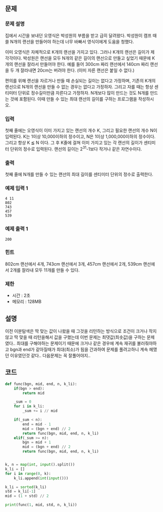 문제
-----

### 문제 설명
집에서 시간을 보내던 오영식은 박성원의 부름을 받고 급히 달려왔다. 박성원이 캠프 때 쓸 N개의 랜선을 만들어야 하는데 너무 바빠서 영식이에게 도움을 청했다.

이미 오영식은 자체적으로 K개의 랜선을 가지고 있다. 그러나 K개의 랜선은 길이가 제각각이다. 박성원은 랜선을 모두 N개의 같은 길이의 랜선으로 만들고 싶었기 때문에 K개의 랜선을 잘라서 만들어야 한다. 예를 들어 300cm 짜리 랜선에서 140cm 짜리 랜선을 두 개 잘라내면 20cm는 버려야 한다. (이미 자른 랜선은 붙일 수 없다.)

편의를 위해 랜선을 자르거나 만들 때 손실되는 길이는 없다고 가정하며, 기존의 K개의 랜선으로 N개의 랜선을 만들 수 없는 경우는 없다고 가정하자. 그리고 자를 때는 항상 센티미터 단위로 정수길이만큼 자른다고 가정하자. N개보다 많이 만드는 것도 N개를 만드는 것에 포함된다. 이때 만들 수 있는 최대 랜선의 길이를 구하는 프로그램을 작성하시오.

### 입력
첫째 줄에는 오영식이 이미 가지고 있는 랜선의 개수 K, 그리고 필요한 랜선의 개수 N이 입력된다. K는 1이상 10,000이하의 정수이고, N은 1이상 1,000,000이하의 정수이다. 그리고 항상 K ≦ N 이다. 그 후 K줄에 걸쳐 이미 가지고 있는 각 랜선의 길이가 센티미터 단위의 정수로 입력된다. 랜선의 길이는 2<sup>31</sup>-1보다 작거나 같은 자연수이다.

### 출력
첫째 줄에 N개를 만들 수 있는 랜선의 최대 길이를 센티미터 단위의 정수로 출력한다.

### 예제 입력 1 

```
4 11
802
743
457
539
```

### 예제 출력 1 

```
200
```
### 힌트

802cm 랜선에서 4개, 743cm 랜선에서 3개, 457cm 랜선에서 2개, 539cm 랜선에서 2개를 잘라내 모두 11개를 만들 수 있다.

### 제한

- 시간 : 2초
- 메모리 : 128MB

설명
------
이전 이분탐색은 딱 맞는 값이 나왔을 때 그것을 리턴하는 방식으로 조건이 크거나 작지않고 딱 맞을 때 리턴을해서 값을 구했는데
이번 문제는 최댓값(최솟값)을 구하는 문제였다.. 최대를 구해야하는 문제이기 때문에 크거나 같은 경우에 계속 재귀를 불러줘야하고 bgn과 end가 같아질때가 최대(최소)가 됨을 간과하여 문제를 풀려고하니 계속 헤맸던 이유였던것 같다.. 다음문제는 꼭 잘풀어야지..

코드
------

``` python
def func(bgn, mid, end, n, k_li):
    if(bgn > end):
        return mid

    _sum = 0
    for i in k_li:
        _sum += i // mid

    if(_sum < n):
        end = mid - 1
        mid = (bgn + end) // 2
        return func(bgn, mid, end, n, k_li)
    elif(_sum >= n):
        bgn = mid + 1
        mid = (bgn + end) // 2
        return func(bgn, mid, end, n, k_li)


k, n = map(int, input().split())
k_li = []
for i in range(0, k):
    k_li.append(int(input()))

k_li = sorted(k_li)
std = k_li[-1]
mid = (1 + std) // 2

print(func(1, mid, std, n, k_li))

```